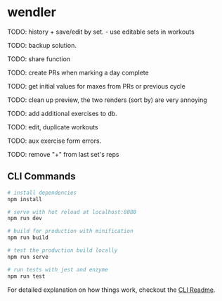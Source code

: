 # wendler

TODO: history + save/edit by set. - use editable sets in workouts

TODO: backup solution.

TODO: share function

TODO: create PRs when marking a day complete

TODO: get initial values for maxes from PRs or previous cycle

TODO: clean up preview, the two renders (sort by) are very annoying

TODO: add additional exercises to db.

TODO: edit, duplicate workouts

TODO: aux exercise form errors.

TODO: remove "+" from last set's reps

## CLI Commands

```bash
# install dependencies
npm install

# serve with hot reload at localhost:8080
npm run dev

# build for production with minification
npm run build

# test the production build locally
npm run serve

# run tests with jest and enzyme
npm run test
```

For detailed explanation on how things work, checkout the [CLI Readme](https://github.com/developit/preact-cli/blob/master/README.md).
